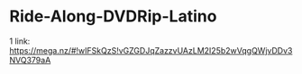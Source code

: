 # Ride-Along-DVDRip-Latino
1 link:
https://mega.nz/#!wIFSkQzS!vGZGDJqZazzvUAzLM2I25b2wVqgQWjvDDv3NVQ379aA
